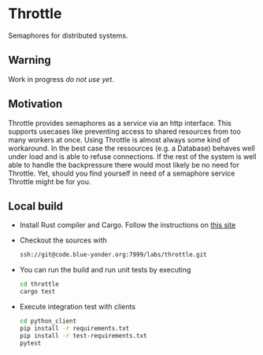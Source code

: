 # Throttle

Semaphores for distributed systems.

## Warning

Work in progress *do not use yet*.

## Motivation

Throttle provides semaphores as a service via an http interface. This supports usecases like preventing access to shared resources from too many workers at once. Using Throttle is almost always some kind of workaround. In the best case the ressources (e.g. a Database) behaves well under load and is able to refuse connections. If the rest of the system is well able to handle the backpressure there would most likely be no need for Throttle. Yet, should you find yourself in need of a semaphore service Throttle might be for you.

## Local build

* Install Rust compiler and Cargo. Follow the instructions on
  [this site](https://www.rust-lang.org/en-US/install.html)
* Checkout the sources with

  ```bash
  ssh://git@code.blue-yonder.org:7999/labs/throttle.git
  ```

* You can run the build and run unit tests by executing

  ```bash
  cd throttle
  cargo test
  ```

* Execute integration test with clients

  ```bash
  cd python_client
  pip install -r requirements.txt
  pip install -r test-requirements.txt
  pytest
  ```
  
